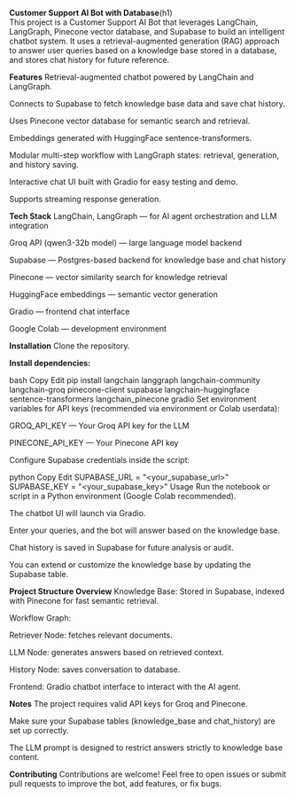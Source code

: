 **Customer Support AI Bot with Database**(h1)<br/>
This project is a Customer Support AI Bot that leverages LangChain, LangGraph, Pinecone vector database, and Supabase to build an intelligent chatbot system. It uses a retrieval-augmented generation (RAG) approach to answer user queries based on a knowledge base stored in a database, and stores chat history for future reference.

**Features**
Retrieval-augmented chatbot powered by LangChain and LangGraph.

Connects to Supabase to fetch knowledge base data and save chat history.

Uses Pinecone vector database for semantic search and retrieval.

Embeddings generated with HuggingFace sentence-transformers.

Modular multi-step workflow with LangGraph states: retrieval, generation, and history saving.

Interactive chat UI built with Gradio for easy testing and demo.

Supports streaming response generation.

**Tech Stack**
LangChain, LangGraph — for AI agent orchestration and LLM integration

Groq API (qwen3-32b model) — large language model backend

Supabase — Postgres-based backend for knowledge base and chat history

Pinecone — vector similarity search for knowledge retrieval

HuggingFace embeddings — semantic vector generation

Gradio — frontend chat interface

Google Colab — development environment

**Installation**
Clone the repository.

**Install dependencies:**

bash
Copy
Edit
pip install langchain langgraph langchain-community langchain-groq pinecone-client supabase langchain-huggingface sentence-transformers langchain_pinecone gradio
Set environment variables for API keys (recommended via environment or Colab userdata):

GROQ_API_KEY — Your Groq API key for the LLM

PINECONE_API_KEY — Your Pinecone API key

Configure Supabase credentials inside the script:

python
Copy
Edit
SUPABASE_URL = "<your_supabase_url>"
SUPABASE_KEY = "<your_supabase_key>"
Usage
Run the notebook or script in a Python environment (Google Colab recommended).

The chatbot UI will launch via Gradio.

Enter your queries, and the bot will answer based on the knowledge base.

Chat history is saved in Supabase for future analysis or audit.

You can extend or customize the knowledge base by updating the Supabase table.

**Project Structure Overview**
Knowledge Base: Stored in Supabase, indexed with Pinecone for fast semantic retrieval.

Workflow Graph:

Retriever Node: fetches relevant documents.

LLM Node: generates answers based on retrieved context.

History Node: saves conversation to database.

Frontend: Gradio chatbot interface to interact with the AI agent.

**Notes**
The project requires valid API keys for Groq and Pinecone.

Make sure your Supabase tables (knowledge_base and chat_history) are set up correctly.

The LLM prompt is designed to restrict answers strictly to knowledge base content.

**Contributing**
Contributions are welcome! Feel free to open issues or submit pull requests to improve the bot, add features, or fix bugs.
